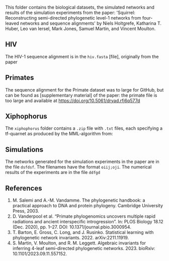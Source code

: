 This folder contains the biological datasets, the simulated networks and results of the simulation experiments from the paper:
'Squirrel: Reconstructing semi-directed phylogenetic level-1 networks from four-leaved networks and sequence alignments' by Niels Holtgrefe, Katharina T. Huber, Leo van Iersel, Mark Jones, Samuel Martin, and Vincent Moulton.

## HIV
The HIV-1 sequence alignment is in the `hiv.fasta` [file], originally from the paper

## Primates
The sequence alignment for the Primate dataset was to large for GitHub, but can be found as [supplementary material] of the paper:
the primate file is too large and available at https://doi.org/10.5061/dryad.rfj6q577d

## Xiphophorus
The `xiphophorus` folder contains a `.zip` file with `.txt` files, each specifying a tf-quarnet as produced by the MML-algorithm from:

## Simulations
The networks generated for the simulation experiments in the paper are in the file `dsfdsf`. The filenames have the format `oiij;oji`. The numerical results of the experiments are in the file `ddfgd`

## References

1. M. Salemi and A.-M. Vandamme. The phylogenetic handbook: a practical approach to DNA and protein phylogeny. Cambridge University Press, 2003.
2. D. Vanderpool et al. “Primate phylogenomics uncovers multiple rapid radiations and ancient interspecific introgression”. In: PLOS Biology 18.12 (Dec. 2020), pp. 1–27. DOI: 10.1371/journal.pbio.3000954.
3. T. Barton, E. Gross, C. Long, and J. Rusinko. Statistical learning with phylogenetic network invariants. 2022. arXiv:2211.11919.
4. S. Martin, V. Moulton, and R. M. Leggett. Algebraic invariants for inferring 4-leaf semi-directed phylogenetic networks. 2023. bioRxiv: 10.1101/2023.09.11.557152.

